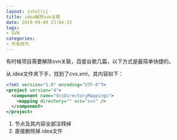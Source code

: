 ```yaml
---
layout: intellij
title: idea解除svn关联
date: 2019-09-09 23:04:33
tags:
- SVN
categories: 
- 开发技巧
---
```


有时候项目需要解除svn关联，百度谷歌几篇，以下方式是最简单快捷的。

从.idea文件夹下手，找到了cvs.xml，其内容如下：

```xml
<?xml version="1.0" encoding="UTF-8"?>
<project version="4">
  <component name="VcsDirectoryMappings">
    <mapping directory="" vcs="svn" />
  </component>
</project>
```

1. <component> </component>节点及其内容全部注释掉
2. 直接删除掉.idea文件